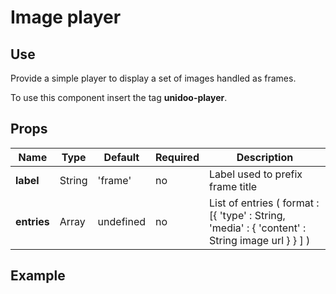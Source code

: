 # Image player

## Use 

Provide a simple player to display a set of images handled as frames.

To use this component insert the tag **unidoo-player**.

## Props

| Name          | Type           | Default  | Required   | Description  |
| ------------- |----------------| --------- | ---------|--------------|
| **label**          | String | 'frame' | no | Label used to prefix frame title |
| **entries**          | Array | undefined | no | List of entries ( format : [{ 'type' : String, 'media' : { 'content' : String image url } } ] ) |

## Example

<demo-unidoo-player/>

